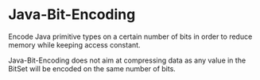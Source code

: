 # Java-Bit-Encoding
Encode Java primitive types on a certain number of bits in order to reduce memory while keeping access constant.

Java-Bit-Encoding does not aim at compressing data as any value in the BitSet will be encoded on the same number of bits.
